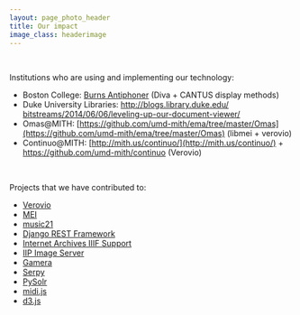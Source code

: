 ```yaml
---
layout: page_photo_header
title: Our impact
image_class: headerimage
---
```


<br>  

Institutions who are using and implementing our technology:

*   Boston College: [Burns Antiphoner](http://burnsantiphoner.bc.edu/) (Diva + CANTUS display methods)
*   Duke University Libraries: [http://blogs.library.duke.edu/<wbr>bitstreams/2014/06/06/<wbr>leveling-up-our-document-<wbr>viewer/](http://blogs.library.duke.edu/bitstreams/2014/06/06/leveling-up-our-document-viewer/)
*   Omas@MITH: [https://github.com/umd-mith/ema/tree/master/Omas](https://github.com/umd-mith/ema/tree/master/Omas) (libmei + verovio)
*   Continuo@MITH: [http://mith.us/continuo/](http://mith.us/continuo/) + [https://github.com/umd-mith/<wbr>continuo](https://github.com/umd-mith/continuo) (Verovio)

<br>  

Projects that we have contributed to:

*   [Verovio](http://www.verovio.org/index.xhtml)
*   [MEI](http://music-encoding.org/)
*   [music21](http://web.mit.edu/music21/)
*   [Django REST Framework](http://www.django-rest-framework.org/)
*   [Internet Archives IIIF Support](https://github.com/ArchiveLabs/iiif.archivelab.org)
*   [IIP Image Server](http://iipimage.sourceforge.net/documentation/server/)
*   [Gamera](http://gamera.informatik.hsnr.de/)
*   [Serpy](https://github.com/clarkduvall/serpy)
*   [PySolr](https://github.com/django-haystack/pysolr)
*   [midi.js](https://mudcu.be/midi-js/)
*   [d3.js](https://d3js.org/)
